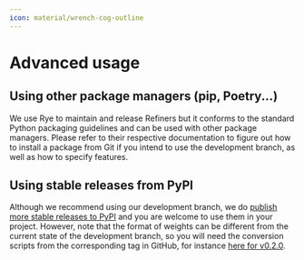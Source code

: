 ```yaml
---
icon: material/wrench-cog-outline
---
```


# Advanced usage

## Using other package managers (pip, Poetry...)

We use Rye to maintain and release Refiners but it conforms to the standard Python packaging guidelines and can be used with other package managers. Please refer to their respective documentation to figure out how to install a package from Git if you intend to use the development branch, as well as how to specify features.

## Using stable releases from PyPI

Although we recommend using our development branch, we do [publish more stable releases to PyPI](https://pypi.org/project/refiners/) and you are welcome to use them in your project. However, note that the format of weights can be different from the current state of the development branch, so you will need the conversion scripts from the corresponding tag in GitHub, for instance [here for v0.2.0](https://github.com/finegrain-ai/refiners/tree/v0.2.0).
